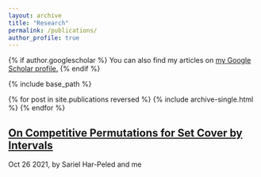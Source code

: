 ```yaml
---
layout: archive
title: "Research"
permalink: /publications/
author_profile: true
---
```


{% if author.googlescholar %}
  You can also find my articles on <u><a href="{{author.googlescholar}}">my Google Scholar profile</a>.</u>
{% endif %}

{% include base_path %}

{% for post in site.publications reversed %}
  {% include archive-single.html %}
{% endfor %}

## [On Competitive Permutations for Set Cover by Intervals](http://jackycheng1999.github.io/files/interval_cover.pdf)

Oct 26 2021, by Sariel Har-Peled and me